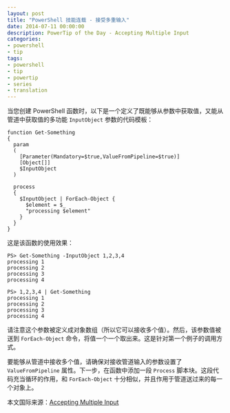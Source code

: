 ```yaml
---
layout: post
title: "PowerShell 技能连载 - 接受多重输入"
date: 2014-07-11 00:00:00
description: PowerTip of the Day - Accepting Multiple Input
categories:
- powershell
- tip
tags:
- powershell
- tip
- powertip
- series
- translation
---
```

当您创建 PowerShell 函数时，以下是一个定义了既能够从参数中获取值，又能从管道中获取值的多功能 `InputObject` 参数的代码模板：

    function Get-Something
    {
      param
      (
        [Parameter(Mandatory=$true,ValueFromPipeline=$true)]
        [Object[]]
        $InputObject 
      )
      
      process
      {
        $InputObject | ForEach-Object {
          $element = $_
          "processing $element"
        }
      }
    }
    
这是该函数的使用效果：

    PS> Get-Something -InputObject 1,2,3,4
    processing 1
    processing 2
    processing 3
    processing 4
    
    PS> 1,2,3,4 | Get-Something
    processing 1
    processing 2
    processing 3
    processing 4

请注意这个参数被定义成对象数组（所以它可以接收多个值）。然后，该参数值被送到 `ForEach-Object` 命令，将值一个一个取出来。这是针对第一个例子的调用方式。

要能够从管道中接收多个值，请确保对接收管道输入的参数设置了 `ValueFromPipeline` 属性。下一步，在函数中添加一段 `Process` 脚本块。这段代码充当循环的作用，和 `ForEach-Object` 十分相似，并且作用于管道送过来的每一个对象上。

<!--more-->
本文国际来源：[Accepting Multiple Input](http://community.idera.com/powershell/powertips/b/tips/posts/accepting-multiple-input)
